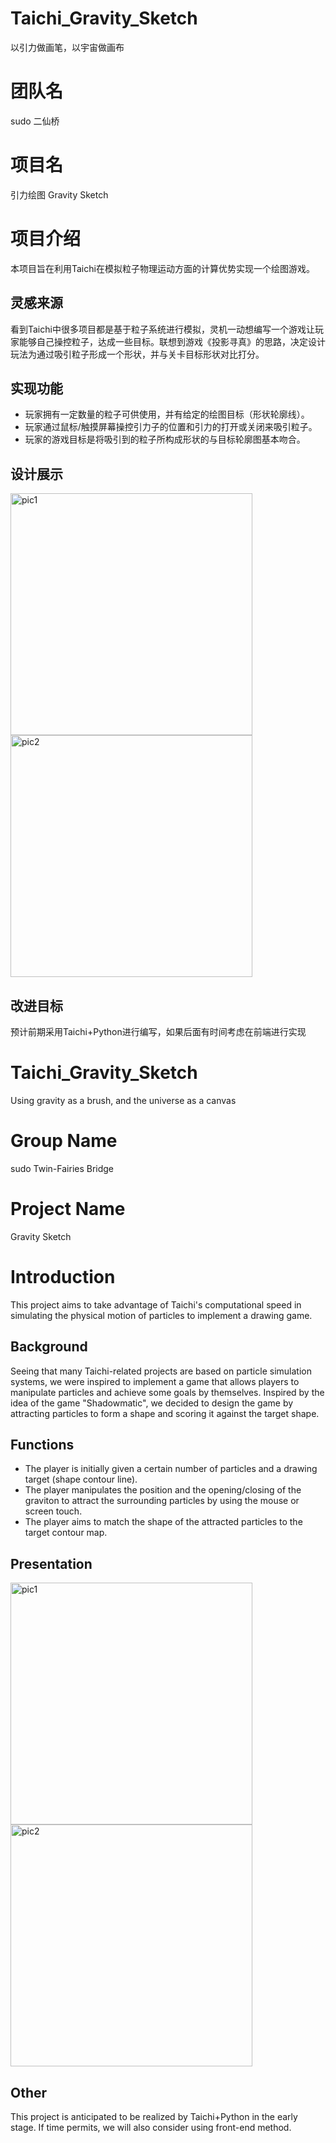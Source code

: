 # Taichi_Gravity_Sketch
以引力做画笔，以宇宙做画布
# 团队名
sudo 二仙桥
# 项目名
引力绘图 Gravity Sketch
# 项目介绍
本项目旨在利用Taichi在模拟粒子物理运动方面的计算优势实现一个绘图游戏。
## 灵感来源
看到Taichi中很多项目都是基于粒子系统进行模拟，灵机一动想编写一个游戏让玩家能够自己操控粒子，达成一些目标。联想到游戏《投影寻真》的思路，决定设计玩法为通过吸引粒子形成一个形状，并与关卡目标形状对比打分。
## 实现功能
- 玩家拥有一定数量的粒子可供使用，并有给定的绘图目标（形状轮廓线）。
- 玩家通过鼠标/触摸屏幕操控引力子的位置和引力的打开或关闭来吸引粒子。
- 玩家的游戏目标是将吸引到的粒子所构成形状的与目标轮廓图基本吻合。
## 设计展示
<img width="387" alt="pic1" src="https://user-images.githubusercontent.com/37920501/203885822-c558f7ba-f5d1-4115-ae3f-b901e4ce0ed5.png">
<img width="387" alt="pic2" src="https://user-images.githubusercontent.com/37920501/203885851-92aae210-d01c-4f5c-b525-936eaf61dda3.png">

## 改进目标
预计前期采用Taichi+Python进行编写，如果后面有时间考虑在前端进行实现

# Taichi_Gravity_Sketch
Using gravity as a brush, and the universe as a canvas
# Group Name
sudo Twin-Fairies Bridge
# Project Name
Gravity Sketch
# Introduction
This project aims to take advantage of Taichi's computational speed in simulating the physical motion of particles to implement a drawing game.
## Background
Seeing that many Taichi-related projects are based on particle simulation systems, we were inspired to implement a game that allows players to manipulate particles and achieve some goals by themselves. Inspired by the idea of the game "Shadowmatic", we decided to design the game by attracting particles to form a shape and scoring it against the target shape.
## Functions
- The player is initially given a certain number of particles and a drawing target (shape contour line).
- The player manipulates the position and the opening/closing of the graviton to attract the surrounding particles by using the mouse or screen touch.
- The player aims to match the shape of the attracted particles to the target contour map.
## Presentation
<img width="387" alt="pic1" src="https://user-images.githubusercontent.com/37920501/203885822-c558f7ba-f5d1-4115-ae3f-b901e4ce0ed5.png">
<img width="387" alt="pic2" src="https://user-images.githubusercontent.com/37920501/203885851-92aae210-d01c-4f5c-b525-936eaf61dda3.png">

## Other
This project is anticipated to be realized by Taichi+Python in the early stage. If time permits, we will also consider using front-end method.
